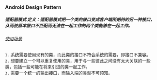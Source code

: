 ### Android Design Pattern

##### 适配器模式 定义：适配器模式把一个类的接口变成客户端所期待的另一种接口，从而使原本接口不匹配而无法在一起工作的两个类能够在一起工作。  
###### [使用场景](https://github.com/txwgoogol/android-design-pattern/blob/master/app/src/test/java/com/txw/designpattern/adapter/Client.java)
 `1.` 系统需要使用现有的类，而此类的接口不符合系统的需要，即接口不兼容。  
 `2.` 想要建立一个可以重复使用的类，用于与一些彼此之间没有太大关联的一些类，包括一些可能在将来引进的类一起工作。  
 `3.` 需要一个统一的输出接口，而输入端的类型不可预知。  